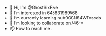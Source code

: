 - 👋 Hi, I’m @GhostSixFive
- 👀 I’m interested in 645831989568
- 🌱 I’m currently learning nub9OSN54WFcscds
- 💞️ I’m looking to collaborate on /46-*
- 📫 How to reach me .

<!---
GhostSixFive/GhostSixFive is a ✨ special ✨ repository because its `README.md` (this file) appears on your GitHub profile.
You can click the Preview link to take a look at your changes.
--->
